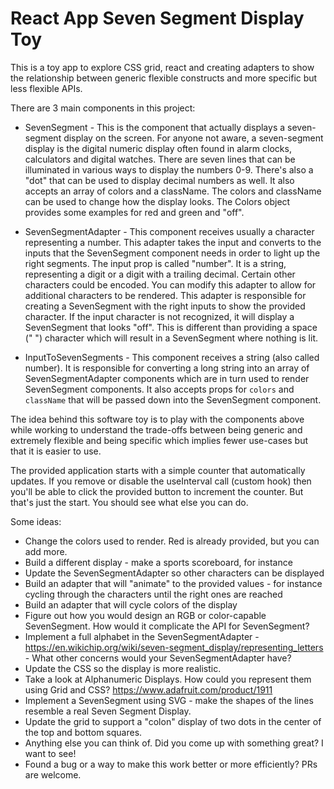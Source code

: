 # React App Seven Segment Display Toy   

This is a toy app to explore CSS grid, react and creating adapters to show
the relationship between generic flexible constructs and more specific but
less flexible APIs.

There are 3 main components in this project:

* SevenSegment - This is the component that actually displays a seven-segment
    display on the screen. For anyone not aware, a seven-segment display is the
    digital numeric display often found in alarm clocks, calculators and digital
    watches. There are seven lines that can be illuminated in various ways to
    display the numbers 0-9. There's also a "dot" that can be used to display 
    decimal numbers as well. It also accepts an array of colors and a className. 
    The colors and className can be used to change how the display looks. The Colors
    object provides some examples for red and green and "off".
    
* SevenSegmentAdapter - This component receives usually a character representing a number. 
    This adapter takes the input and converts to the inputs that the SevenSegment 
    component needs in order to light up the right segments. The input prop is called
    "number". It is a string, representing a digit or a digit with a trailing decimal.
    Certain other characters could be encoded. You can modify this adapter to allow for
    additional characters to be rendered. This adapter is responsible for creating
    a SevenSegment with the right inputs to show the provided character. If the input
    character is not recognized, it will display a SevenSegment that looks "off". This
    is different than providing a space (" ") character which will result in a 
    SevenSegment where nothing is lit.
    
* InputToSevenSegments - This component receives a string (also called number). It is
    responsible for converting a long string into an array of SevenSegmentAdapter 
    components which are in turn used to render SevenSegment components. It also accepts
    props for `colors` and `className` that will be passed down into the SevenSegment 
    component.
    
The idea behind this software toy is to play with the components above while working to 
understand the trade-offs between being generic and extremely flexible and being 
specific which implies fewer use-cases but that it is easier to use.

The provided application starts with a simple counter that automatically updates.
If you remove or disable the useInterval call (custom hook) then you'll be able to
click the provided button to increment the counter. But that's just the start. You 
should see what else you can do.

Some ideas:

* Change the colors used to render. Red is already provided, but you can add more.
* Build a different display - make a sports scoreboard, for instance
* Update the SevenSegmentAdapter so other characters can be displayed
* Build an adapter that will "animate" to the provided values - for instance cycling through the characters until the right ones are reached
* Build an adapter that will cycle colors of the display
* Figure out how you would design an RGB or color-capable SevenSegment. How would it complicate
    the API for SevenSegment?
* Implement a full alphabet in the SevenSegmentAdapter - https://en.wikichip.org/wiki/seven-segment_display/representing_letters - What other concerns would 
    your SevenSegmentAdapter have?
* Update the CSS so the display is more realistic. 
* Take a look at Alphanumeric Displays. How could you represent them using Grid and CSS? https://www.adafruit.com/product/1911
* Implement a SevenSegment using SVG - make the shapes of the lines resemble a real Seven
    Segment Display.
* Update the grid to support a "colon" display of two dots in the center of the top and 
    bottom squares. 
* Anything else you can think of. Did you come up with something great? I want to see! 
* Found a bug or a way to make this work better or more efficiently? PRs are welcome.
 